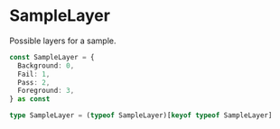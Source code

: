 # SampleLayer <Badge type="info" text="enum" /> <Badge type="info" text="type" />

Possible layers for a sample.

```ts
const SampleLayer = {
  Background: 0,
  Fail: 1,
  Pass: 2,
  Foreground: 3,
} as const

type SampleLayer = (typeof SampleLayer)[keyof typeof SampleLayer]
```
